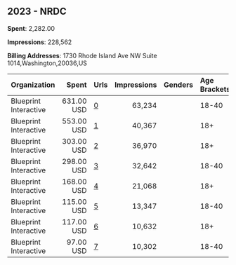 ## 2023 - NRDC 
**Spent**: 2,282.00

**Impressions**: 228,562

**Billing Addresses**: 1730 Rhode Island Ave NW Suite 1014,Washington,20036,US

|Organization|Spent|Urls|Impressions|Genders|Age Brackets|Country Codes|
|:---|---:|:---|---:|:---|:---|:---|
|Blueprint Interactive|631.00 USD|[0](https://www.snap.com/political-ads/asset/fe549d62f6571e600500af6a336c4d5c0ce87a4ff9517e7c57fec53e57fdee27?mediaType=mp4)|63,234||18-40|united states|
|Blueprint Interactive|553.00 USD|[1](https://www.snap.com/political-ads/asset/c859e7767caebf4ddcfe4c28031d4b3cfd6860925b3c4e77b6d6ea8a384f8cf3?mediaType=mp4)|40,367||18+|united states|
|Blueprint Interactive|303.00 USD|[2](https://www.snap.com/political-ads/asset/1028e1e4a2561e1b46b58ac9935c13b716290755d14a16c8fbe89c0493eef6fc?mediaType=mp4)|36,970||18+|united states|
|Blueprint Interactive|298.00 USD|[3](https://www.snap.com/political-ads/asset/f437a4b94805cc0311b1ebc3104730e38305aef49d5dd84086204632e60f0f82?mediaType=mp4)|32,642||18-40|united states|
|Blueprint Interactive|168.00 USD|[4](https://www.snap.com/political-ads/asset/5da662adb6b81c02ed15cbec1a8da5a4330fd0765cf16da249ce0ff10a45d122?mediaType=mp4)|21,068||18+|united states|
|Blueprint Interactive|115.00 USD|[5](https://www.snap.com/political-ads/asset/1f30fe2604524731d43dda8677a0a102cc860172d9b96a56c6558a51cfa46184?mediaType=mp4)|13,347||18-40|united states|
|Blueprint Interactive|117.00 USD|[6](https://www.snap.com/political-ads/asset/2490de0a4934b10950b7f74174de4d2499f65bdd48471777d19c60eca3635c42?mediaType=mp4)|10,632||18+|united states|
|Blueprint Interactive|97.00 USD|[7](https://www.snap.com/political-ads/asset/317a36e9ad7b8e7666ad7f25a9383e1279db981512a8e9d90363d4200cb38fd2?mediaType=mp4)|10,302||18-40|united states|

